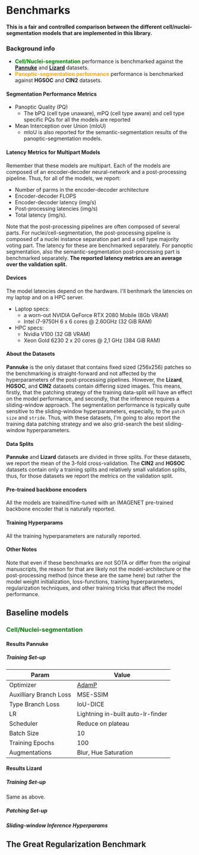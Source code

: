 # Benchmarks

**This is a fair and controlled comparison between the different cell/nuclei-segmentation models that are implemented in this library.**

### Background info

- **<span style="color:green">Cell/Nuclei-segmentation</span>** performance is benchmarked against the [**Pannuke**](https://arxiv.org/abs/2003.10778) and [**Lizard**](http://arxiv.org/abs/2108) datasets.
- **<span style="color:orange">Panoptic-segmentation performance</span>** performance is benchmarked against **HGSOC** and **CIN2** datasets.

#### Segmentation Performance Metrics

- Panoptic Quality (PQ)
  - The bPQ (cell type unaware), mPQ (cell type aware) and cell type specific PQs for all the models are reported
- Mean Interception over Union (mIoU)
  - mIoU is also reported for the semantic-segmentation results of the panoptic-segmentation models.

#### Latency Metrics for Multipart Models

Remember that these models are multipart. Each of the models are composed of an encoder-decoder neural-network and a post-processing pipeline. Thus, for all of the models, we report:

- Number of parms in the encoder-decoder architecture
- Encoder-decoder FLOPS
- Encoder-decoder latency (img/s)
- Post-processing latencies (img/s)
- Total latency (img/s).

Note that the post-processing pipelines are often composed of several parts. For nuclei/cell-segmentation, the post-processing pipeline is composed of a nuclei instance separation part and a cell type majority voting part. The latency for these are benchmarked separately. For panoptic segmentation, also the semantic-segmentation post-processing part is benchmarked separately. **The reported latency metrics are an average over the validation split.**

#### Devices

The model latencies depend on the hardware. I'll benhmark the latencies on my laptop and on a HPC server.

- Laptop specs:
  - a worn-out NVIDIA GeForce RTX 2080 Mobile (8Gb VRAM)
  - Intel i7-9750H 6 x 6 cores @ 2.60GHz (32 GiB RAM)
- HPC specs:
  - Nvidia V100 (32 GB VRAM)
  - Xeon Gold 6230 2 x 20 cores @ 2,1 GHz (384 GiB RAM)

#### About the Datasets

**Pannuke** is the only dataset that contains fixed sized (256x256) patches so the benchmarking is straight-forward and not affected by the hyperparameters of the post-processing pipelines. However, the **Lizard**, **HGSOC**, and **CIN2** datasets contain differing sized images. This means, firstly, that the patching strategy of the training data-split will have an effect on the model performance, and secondly, that the inference requires a sliding-window approach. The segmentation performance is typically quite sensitive to the sliding-window hyperparameters, especially, to the `patch size` and `stride`. Thus, with these datasets, I'm going to also report the training data patching strategy and we also grid-search the best sliding-window hyperparameters.

#### Data Splits

**Pannuke** and **Lizard** datasets are divided in three splits. For these datasets, we report the mean of the 3-fold cross-validation. The **CIN2** and **HGSOC** datasets contain only a training splits and relatively small validation splits, thus, for those datasets we report the metrics on the validation split.

#### Pre-trained backbone encoders

All the models are trained/fine-tuned with an IMAGENET pre-trained backbone encoder that is naturally reported.

#### Training Hyperparams

All the training hyperparameters are naturally reported.

#### Other Notes

Note that even if these benchmarks are not SOTA or differ from the original manuscripts, the reason for that are likely not the model-architecture or the post-processing method (since these are the same here) but rather the model weight initialization, loss-functions, training hyperparameters, regularization techniques, and other training tricks that affect the model performance.

## Baseline models

### <span style="color:green">Cell/Nuclei-segmentation</span>

#### Results Pannuke

##### Training Set-up

| Param                  | Value                                     |
| ---------------------- | ----------------------------------------- |
| Optimizer              | [AdamP](https://arxiv.org/abs/2006.08217) |
| Auxilliary Branch Loss | MSE-SSIM                                  |
| Type Branch Loss       | IoU-DICE                                  |
| LR                     | Lightning in-built auto-lr-finder         |
| Scheduler              | Reduce on plateau                         |
| Batch Size             | 10                                        |
| Training Epochs        | 100                                       |
| Augmentations          | Blur, Hue Saturation                      |

#### Results Lizard

##### Training Set-up

Same as above.

##### Patching Set-up

##### Sliding-window Inference Hyperparams

## The Great Regularization Benchmark
